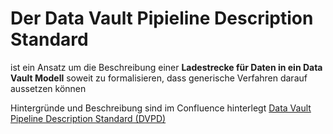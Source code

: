 # Der Data Vault Pipieline Description Standard

ist ein Ansatz um die Beschreibung einer **Ladestrecke für 
Daten in ein Data Vault Modell** soweit zu formalisieren, dass generische Verfahren 
darauf aussetzen können

Hintergründe und Beschreibung sind im Confluence hinterlegt [Data Vault Pipeline Description Standard (DVPD)](https://cimtag.atlassian.net/wiki/spaces/CW/pages/3159719975/Data+Vault+Pipeline+Description+Standard+DVPD)
